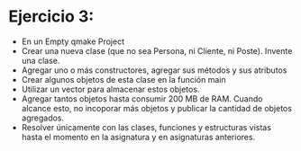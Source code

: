 Ejercicio 3:
============

- En un Empty qmake Project
- Crear una nueva clase (que no sea Persona, ni Cliente, ni Poste). Invente una clase.
- Agregar uno o más constructores, agregar sus métodos y sus atributos
- Crear algunos objetos de esta clase en la función main
- Utilizar un vector para almacenar estos objetos.
- Agregar tantos objetos hasta consumir 200 MB de RAM. Cuando alcance esto, no incoporar más objetos y publicar la cantidad de objetos agregados.
- Resolver únicamente con las clases, funciones y estructuras vistas hasta el momento en la asignatura y en asignaturas anteriores.